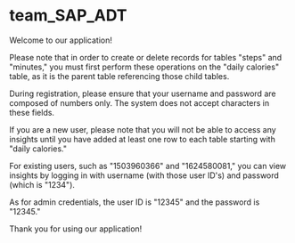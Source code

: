 # team_SAP_ADT
Welcome to our application!

Please note that in order to create or delete records for tables "steps" and "minutes," you must first perform these operations on the "daily calories" table, as it is the parent table referencing those child tables.

During registration, please ensure that your username and password are composed of numbers only. The system does not accept characters in these fields.

If you are a new user, please note that you will not be able to access any insights until you have added at least one row to each table starting with "daily calories."

For existing users, such as "1503960366" and "1624580081," you can view insights by logging in with username (with those user ID's) and password (which is "1234").

As for admin credentials, the user ID is "12345" and the password is "12345."

Thank you for using our application!
